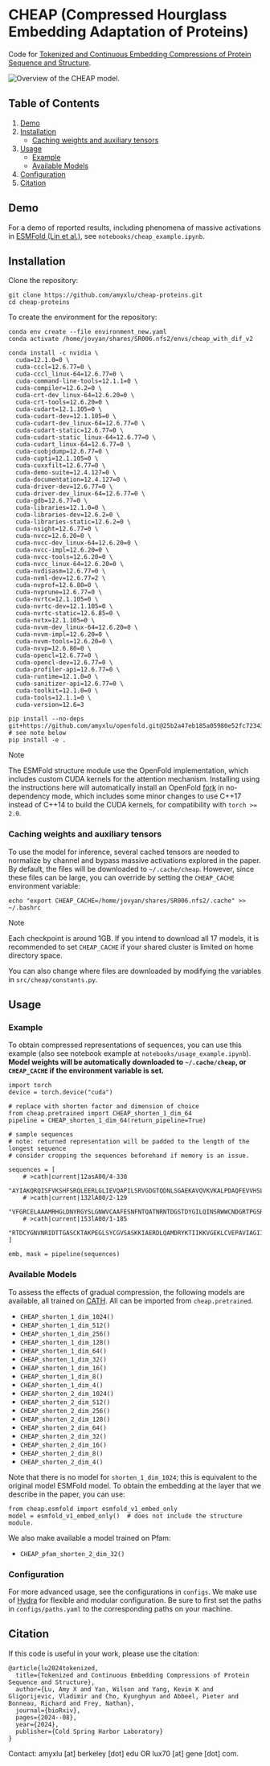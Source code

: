 # CHEAP (Compressed Hourglass Embedding Adaptation of Proteins)

Code for [Tokenized and Continuous Embedding Compressions of Protein Sequence and Structure](https://www.biorxiv.org/content/10.1101/2024.08.06.606920v1).

![Overview of the CHEAP model.](cheap.png)


## Table of Contents

1. [Demo](#demo)
2. [Installation](#installation)
    - [Caching weights and auxiliary tensors](#caching-weights-and-auxiliary-tensors)
3. [Usage](#usage)
    - [Example](#example)
    - [Available Models](#available-models)
4. [Configuration](#configuration)
5. [Citation](#citation)


## Demo
For a demo of reported results, including phenomena of massive activations in [ESMFold (Lin et al.)](https://www.science.org/doi/10.1126/science.ade2574), see `notebooks/cheap_example.ipynb`.

## Installation

Clone the repository:

```
git clone https://github.com/amyxlu/cheap-proteins.git
cd cheap-proteins
```

To create the environment for the repository:
```
conda env create --file environment_new.yaml
conda activate /home/jovyan/shares/SR006.nfs2/envs/cheap_with_dif_v2
```

```
conda install -c nvidia \
  cuda=12.1.0=0 \
  cuda-cccl=12.6.77=0 \
  cuda-cccl_linux-64=12.6.77=0 \
  cuda-command-line-tools=12.1.1=0 \
  cuda-compiler=12.6.2=0 \
  cuda-crt-dev_linux-64=12.6.20=0 \
  cuda-crt-tools=12.6.20=0 \
  cuda-cudart=12.1.105=0 \
  cuda-cudart-dev=12.1.105=0 \
  cuda-cudart-dev_linux-64=12.6.77=0 \
  cuda-cudart-static=12.6.77=0 \
  cuda-cudart-static_linux-64=12.6.77=0 \
  cuda-cudart_linux-64=12.6.77=0 \
  cuda-cuobjdump=12.6.77=0 \
  cuda-cupti=12.1.105=0 \
  cuda-cuxxfilt=12.6.77=0 \
  cuda-demo-suite=12.4.127=0 \
  cuda-documentation=12.4.127=0 \
  cuda-driver-dev=12.6.77=0 \
  cuda-driver-dev_linux-64=12.6.77=0 \
  cuda-gdb=12.6.77=0 \
  cuda-libraries=12.1.0=0 \
  cuda-libraries-dev=12.6.2=0 \
  cuda-libraries-static=12.6.2=0 \
  cuda-nsight=12.6.77=0 \
  cuda-nvcc=12.6.20=0 \
  cuda-nvcc-dev_linux-64=12.6.20=0 \
  cuda-nvcc-impl=12.6.20=0 \
  cuda-nvcc-tools=12.6.20=0 \
  cuda-nvcc_linux-64=12.6.20=0 \
  cuda-nvdisasm=12.6.77=0 \
  cuda-nvml-dev=12.6.77=2 \
  cuda-nvprof=12.6.80=0 \
  cuda-nvprune=12.6.77=0 \
  cuda-nvrtc=12.1.105=0 \
  cuda-nvrtc-dev=12.1.105=0 \
  cuda-nvrtc-static=12.6.85=0 \
  cuda-nvtx=12.1.105=0 \
  cuda-nvvm-dev_linux-64=12.6.20=0 \
  cuda-nvvm-impl=12.6.20=0 \
  cuda-nvvm-tools=12.6.20=0 \
  cuda-nvvp=12.6.80=0 \
  cuda-opencl=12.6.77=0 \
  cuda-opencl-dev=12.6.77=0 \
  cuda-profiler-api=12.6.77=0 \
  cuda-runtime=12.1.0=0 \
  cuda-sanitizer-api=12.6.77=0 \
  cuda-toolkit=12.1.0=0 \
  cuda-tools=12.1.1=0 \
  cuda-version=12.6=3
```

```
pip install --no-deps git+https://github.com/amyxlu/openfold.git@25b2a47eb185a05980e52fc72343a4565be02fa4  # see note below
pip install -e .
```


>[!NOTE]
>The ESMFold structure module use the OpenFold implementation, which includes custom CUDA kernels for the attention mechanism. Installing using the instructions here will automatically install an OpenFold [fork]() in no-dependency mode, which includes some minor changes to use C++17 instead of C++14 to build the CUDA kernels, for compatibility with `torch >= 2.0`.


### Caching weights and auxiliary tensors
To use the model for inference, several cached tensors are needed to normalize by channel and bypass massive activations explored in the paper. By default, the files will be downloaded to `~/.cache/cheap`. However, since these files can be large, you can override by setting the `CHEAP_CACHE` environment variable:

```
echo "export CHEAP_CACHE=/home/jovyan/shares/SR006.nfs2/.cache" >> ~/.bashrc
```

>[!NOTE]
>Each checkpoint is around 1GB. If you intend to download all 17 models, it is recommended to set `CHEAP_CACHE` if your shared cluster is limited on home directory space.

You can also change where files are downloaded by modifying the variables in `src/cheap/constants.py`.

## Usage

### Example

To obtain compressed representations of sequences, you can use this example (also see notebook example at `notebooks/usage_example.ipynb`). **Model weights will be automatically downloaded to `~/.cache/cheap`, or `CHEAP_CACHE` if the environment variable is set.**

```
import torch
device = torch.device("cuda")

# replace with shorten factor and dimension of choice
from cheap.pretrained import CHEAP_shorten_1_dim_64
pipeline = CHEAP_shorten_1_dim_64(return_pipeline=True)

# sample sequences
# note: returned representation will be padded to the length of the longest sequence
# consider cropping the sequences beforehand if memory is an issue.

sequences = [
    # >cath|current|12asA00/4-330
    "AYIAKQRQISFVKSHFSRQLEERLGLIEVQAPILSRVGDGTQDNLSGAEKAVQVKVKALPDAQFEVVHSLAKWKRQTLGQHDFSAGEGLYTHMKALRPDEDRLSPLHSVYVDQWDWERVMGDGERQFSTLKSTVEAIWAGIKATEAAVSEEFGLAPFLPDQIHFVHSQELLSRYPDLDAKGRERAIAKDLGAVFLVGIGGKLSDGHRHDVRAPDYDDWSTPSELGHAGLNGDILVWNPVLEDAFELSSMGIRVDADTLKHQLALTGDEDRLELEWHQALLRGEMPQTIGGGIGQSRLTMLLLQLPHIGQVQAGVWPAAV",
    # >cath|current|132lA00/2-129
    "VFGRCELAAAMRHGLDNYRGYSLGNWVCAAFESNFNTQATNRNTDGSTDYGILQINSRWWCNDGRTPGSRNLCNIPCSALLSSDITASVNCAKIVSDGNGMNAWVAWRNRCGTDVQAWIRGCRL",
    # >cath|current|153lA00/1-185
    "RTDCYGNVNRIDTTGASCKTAKPEGLSYCGVSASKKIAERDLQAMDRYKTIIKKVGEKLCVEPAVIAGIISRESHAGKVLKNGWGDRGNGFGLMQVDKRSHKPQGTWNGEVHITQGTTILINFIKTIQKKFPSWTKDQQLKGGISAYNAGAGNVRSYARMDIGTTHDDYANDVVARAQYYKQHGY",
]

emb, mask = pipeline(sequences)
```

### Available Models
To assess the effects of gradual compression, the following models are available, all trained on [CATH](https://cathdb.info/). All can be imported from `cheap.pretrained`.

* `CHEAP_shorten_1_dim_1024()`
* `CHEAP_shorten_1_dim_512()`
* `CHEAP_shorten_1_dim_256()`
* `CHEAP_shorten_1_dim_128()`
* `CHEAP_shorten_1_dim_64()`
* `CHEAP_shorten_1_dim_32()`
* `CHEAP_shorten_1_dim_16()`
* `CHEAP_shorten_1_dim_8()`
* `CHEAP_shorten_1_dim_4()`
* `CHEAP_shorten_2_dim_1024()`
* `CHEAP_shorten_2_dim_512()`
* `CHEAP_shorten_2_dim_256()`
* `CHEAP_shorten_2_dim_128()`
* `CHEAP_shorten_2_dim_64()`
* `CHEAP_shorten_2_dim_32()`
* `CHEAP_shorten_2_dim_16()`
* `CHEAP_shorten_2_dim_8()`
* `CHEAP_shorten_2_dim_4()`

Note that there is no model for `shorten_1_dim_1024`; this is equivalent to the original model ESMFold model. To obtain the embedding at the layer that we describe in the paper, you can use:

```
from cheap.esmfold import esmfold_v1_embed_only
model = esmfold_v1_embed_only()  # does not include the structure module.
```

We also make available a model trained on Pfam:
* `CHEAP_pfam_shorten_2_dim_32()`


### Configuration

For more advanced usage, see the configurations in `configs`. We make use of [Hydra]() for flexible and modular configuration. Be sure to first set the paths in `configs/paths.yaml` to the corresponding paths on your machine.


## Citation

If this code is useful in your work, please use the citation:

```
@article{lu2024tokenized,
  title={Tokenized and Continuous Embedding Compressions of Protein Sequence and Structure},
  author={Lu, Amy X and Yan, Wilson and Yang, Kevin K and Gligorijevic, Vladimir and Cho, Kyunghyun and Abbeel, Pieter and Bonneau, Richard and Frey, Nathan},
  journal={bioRxiv},
  pages={2024--08},
  year={2024},
  publisher={Cold Spring Harbor Laboratory}
}
```

Contact: amyxlu [at] berkeley [dot] edu OR lux70 [at] gene [dot] com.
